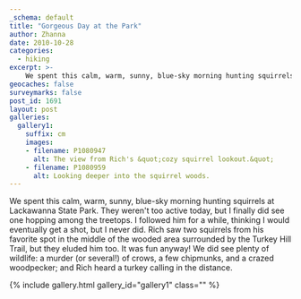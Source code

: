 ```yaml
---
_schema: default
title: "Gorgeous Day at the Park"
author: Zhanna
date: 2010-10-28
categories:
  - hiking
excerpt: >- 
    We spent this calm, warm, sunny, blue-sky morning hunting squirrels at Lackawanna State Park. 
geocaches: false
surveymarks: false
post_id: 1691
layout: post
galleries:
  gallery1:
    suffix: cm
    images:
    - filename: P1080947
      alt: The view from Rich's &quot;cozy squirrel lookout.&quot;
    - filename: P1080959
      alt: Looking deeper into the squirrel woods.
---
```


We spent this calm, warm, sunny, blue-sky morning hunting squirrels at Lackawanna State Park.  They weren't too active today, but I finally did see one hopping among the treetops.  I followed him for a while, thinking I would eventually get a shot, but I never did.  Rich saw two squirrels from his favorite spot in the middle of the wooded area surrounded by the Turkey Hill Trail, but they eluded him too.  It was fun anyway!  We did see plenty of wildlife: a murder (or several!) of crows, a few chipmunks, and a crazed woodpecker; and Rich heard a turkey calling in the distance.

{% include gallery.html gallery_id="gallery1" class="" %}




